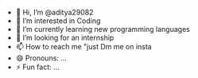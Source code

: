 - 👋 Hi, I’m @aditya29082
- 👀 I’m interested in Coding
- 🌱 I’m currently learning new programming languages
- 💞️ I’m looking for an internship
- 📫 How to reach me "just Dm me on insta
- 😄 Pronouns: ...
- ⚡ Fun fact: ...

<!---
aditya29082/aditya29082 is a ✨ special ✨ repository because its `README.md` (this file) appears on your GitHub profile.
You can click the Preview link to take a look at your changes.
--->
